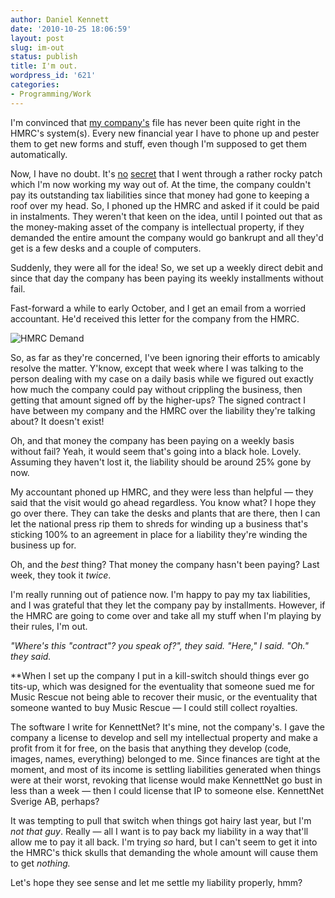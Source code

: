 ```yaml
---
author: Daniel Kennett
date: '2010-10-25 18:06:59'
layout: post
slug: im-out
status: publish
title: I'm out.
wordpress_id: '621'
categories:
- Programming/Work
---
```


I'm convinced that [my company's](http://www.kennettnet.co.uk/) file has
never been quite right in the HMRC's system(s). Every new financial year
I have to phone up and pester them to get new forms and stuff, even
though I'm supposed to get them automatically.

Now, I have no doubt. It's
[no](http://danielkennett.org/blog/2010/02/playing-the-game%E2%80%A6-and-losing/)
[secret](http://danielkennett.org/blog/2009/05/being-passionate-about-x-and-running-a-business-in-x-are-incompatible-discuss/)
that I went through a rather rocky patch which I'm now working my way
out of. At the time, the company couldn't pay its outstanding tax
liabilities since that money had gone to keeping a roof over my head.
So, I phoned up the HMRC and asked if it could be paid in instalments.
They weren't that keen on the idea, until I pointed out that as the
money-making asset of the company is intellectual property, if they
demanded the entire amount the company would go bankrupt and all they'd
get is a few desks and a couple of computers.

Suddenly, they were all for the idea! So, we set up a weekly direct
debit and since that day the company has been paying its weekly
installments without fail.

Fast-forward a while to early October, and I get an email from a worried
accountant. He'd received this letter for the company from the HMRC.

![HMRC Demand](http://danielkennett.org/wp-content/uploads/2010/10/hmrcdemand.jpg)

So, as far as they're concerned, I've been ignoring their efforts to
amicably resolve the matter. Y'know, except that week where I was
talking to the person dealing with my case on a daily basis while we
figured out exactly how much the company could pay without crippling the
business, then getting that amount signed off by the higher-ups? The
signed contract I have between my company and the HMRC over the
liability they're talking about? It doesn't exist!

Oh, and that money the company has been paying on a weekly basis without
fail? Yeah, it would seem that's going into a black hole. Lovely.
Assuming they haven't lost it, the liability should be around 25% gone
by now.

My accountant phoned up HMRC, and they were less than helpful — they
said that the visit would go ahead regardless. You know what? I hope
they go over there. They can take the desks and plants that are there,
then I can let the national press rip them to shreds for winding up a
business that's sticking 100% to an agreement in place for a liability
they're winding the business up for.

Oh, and the *best* thing? That money the company hasn't been paying?
Last week, they took it *twice*.

I'm really running out of patience now. I'm happy to pay my tax
liabilities, and I was grateful that they let the company pay by
installments. However, if the HMRC are going to come over and take all
my stuff when I'm playing by their rules, I'm out.

*"Where's this "contract"? you speak of?", they said. "Here," I said.
"Oh." they said.*

**When I set up the company I put in a kill-switch should things ever go
tits-up, which was designed for the eventuality that someone sued me for
Music Rescue not being able to recover their music, or the eventuality
that someone wanted to buy Music Rescue — I could still collect
royalties.

The software I write for KennettNet? It's mine, not the company's. I
gave the company a license to develop and sell my intellectual property
and make a profit from it for free, on the basis that anything they
develop (code, images, names, everything) belonged to me. Since finances
are tight at the moment, and most of its income is settling liabilities
generated when things were at their worst, revoking that license would
make KennettNet go bust in less than a week — then I could license that
IP to someone else. KennettNet Sverige AB, perhaps?

It was tempting to pull that switch when things got hairy last year, but
I'm *not that guy*. Really — all I want is to pay back my liability in a
way that'll allow me to pay it all back. I'm trying *so* hard, but I
can't seem to get it into the HMRC's thick skulls that demanding the
whole amount will cause them to get *nothing.*

Let's hope they see sense and let me settle my liability properly, hmm?
